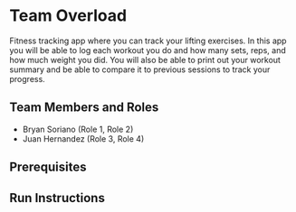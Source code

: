 # Team Overload

Fitness tracking app where you can track your lifting exercises. In this app you will be able to log each workout you do and how many sets, reps, and how much weight you did. You will also be able to print out your workout summary and be able to compare it to previous sessions to track your progress.

## Team Members and Roles

* Bryan Soriano (Role 1, Role 2)
* Juan Hernandez (Role 3, Role 4)

## Prerequisites

## Run Instructions

